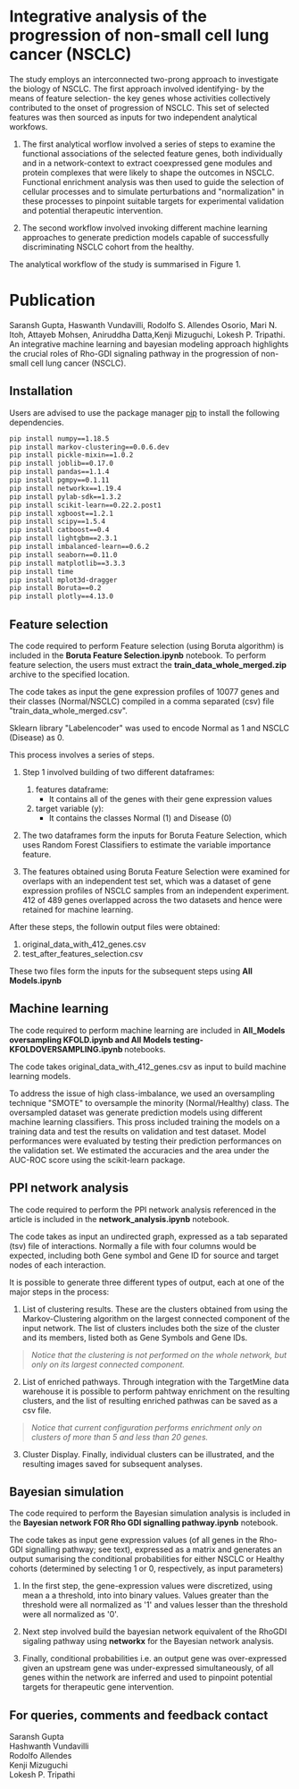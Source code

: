 # Integrative analysis of the progression of non-small cell lung cancer (NSCLC)
The study employs an interconnected two-prong approach to investigate the biology of NSCLC. The first approach involved identifying- by the means of feature selection- the key genes whose activities collectively contributed to the onset of progression of NSCLC. This set of selected features was then sourced as inputs for two independent analytical workfows.
    
  1. The first analytical worflow involved a series of steps to examine the functional associations of the selected feature genes, both individually and in a network-context to extract coexpressed gene modules and protein complexes that were likely to shape the outcomes in NSCLC. Functional enrichment analysis was then used to guide the selection of cellular processes and to simulate perturbations and "normalization" in these processes to pinpoint suitable targets for experimental validation and potential therapeutic intervention.
    
  2. The second workflow involved invoking different machine learning approaches to generate prediction models capable of successfully discriminating NSCLC cohort from the healthy.
    
The analytical workflow of the study is summarised in Figure 1.

# Publication
Saransh Gupta, Haswanth Vundavilli, Rodolfo S. Allendes Osorio, Mari N. Itoh, Attayeb Mohsen, Aniruddha Datta,Kenji Mizuguchi, Lokesh P. Tripathi. An integrative machine learning and bayesian modeling approach highlights the crucial roles of Rho-GDI signaling pathway in the progression of non-small cell lung cancer (NSCLC). 

## Installation

Users are advised to use the package manager [pip](https://pip.pypa.io/en/stable/) to install the following dependencies.

```bash
pip install numpy==1.18.5
pip install markov-clustering==0.0.6.dev
pip install pickle-mixin==1.0.2
pip install joblib==0.17.0
pip install pandas==1.1.4
pip install pgmpy==0.1.11
pip install networkx==1.19.4
pip install pylab-sdk==1.3.2
pip install scikit-learn==0.22.2.post1
pip install xgboost==1.2.1
pip install scipy==1.5.4
pip install catboost==0.4
pip install lightgbm==2.3.1
pip install imbalanced-learn==0.6.2
pip install seaborn==0.11.0
pip install matplotlib==3.3.3
pip install time
pip install mplot3d-dragger
pip install Boruta==0.2
pip install plotly==4.13.0
```
## Feature selection

The code required to perform Feature selection (using Boruta algorithm) is included in the <b>Boruta Feature Selection.ipynb</b> notebook. To perform feature selection, the users must extract the <b>train_data_whole_merged.zip</b> archive to the specified location.

The code takes as input the gene expression profiles of 10077 genes and their classes (Normal/NSCLC) compiled in a comma separated (csv) file "train_data_whole_merged.csv".

Sklearn library "Labelencoder" was used to encode Normal as 1 and NSCLC (Disease) as 0.

This process involves a series of steps.

1. Step 1 involved building of two different dataframes:

    1. features dataframe:
        -   It contains all of the genes with their gene expression values
    2. target variable (y):
        -   It contains the classes Normal (1) and Disease (0)

2. The two dataframes form the inputs for Boruta Feature Selection, which uses Random Forest Classifiers to estimate the variable importance feature.

3. The features obtained using Boruta Feature Selection were examined for overlaps with an independent test set, which was a dataset of gene expression profiles of NSCLC samples from an independent experiment. 412 of 489 genes overlapped across the two datasets and hence were retained for machine learning.

After these steps, the followin output files were obtained:

   1. original_data_with_412_genes.csv
   2. test_after_features_selection.csv

These two files form the inputs for the subsequent steps using <b>All Models.ipynb</b>

## Machine learning

The code required to perform machine learning are included in <b>All_Models oversampling KFOLD.ipynb and All Models testing-KFOLDOVERSAMPLING.ipynb </b> notebooks. 

The code takes original_data_with_412_genes.csv as input to build  machine learning models.

To address the issue of high class-imbalance, we used an oversampling technique "SMOTE" to oversample the minority (Normal/Healthy) class. The oversampled dataset was 
generate prediction models using different machine learning classifiers. This pross included training the models on a training data and test the results on validation and test dataset. Model performances were evaluated by testing their prediction performances on the validation set. We estimated the accuracies and the area under the AUC-ROC score using the scikit-learn package.

## PPI network analysis

The code required to perform the PPI network analysis referenced in the article
is included in the <b>network_analysis.ipynb</b> notebook.

The code takes as input an undirected graph, expressed as a tab separated (tsv) file of interactions. Normally a file with four columns would be expected, including both Gene symbol and Gene ID for source and target nodes of each interaction.

It is possible to generate three different types of output, each at one of the major steps in the process:

  1. List of clustering results. These are the clusters obtained from using the Markov-Clustering algorithm on the largest  connected component of the input network. The list of clusters includes both the size of the cluster and its members, listed both as Gene Symbols and Gene IDs.

> *Notice that the clustering is not performed on the whole network, but only on its largest connected component.*

  2. List of enriched pathways. Through integration with the TargetMine data warehouse it is possible to perform pahtway enrichment on the resulting clusters, and the list of resulting enriched pathwas can be saved as a csv file.

> *Notice that current configuration performs enrichment only on clusters of more than 5 and less than 20 genes.*
  
  3. Cluster Display. Finally, individual clusters can be illustrated, and the resulting images saved for subsequent analyses. 


## Bayesian simulation

The code required to perform the Bayesian simulation analysis is included in the <b>Bayesian network FOR Rho GDI signalling pathway.ipynb</b> notebook.

The code takes as input gene expression values (of all genes in the Rho-GDI signalling pathway; see text), expressed as a matrix and generates an output sumarising the conditional probabilities for either NSCLC or Healthy cohorts (determined by selecting 1 or 0, respectively, as input parameters)

1. In the first step, the gene-expression values were discretized, using mean a a threshold, into into binary values. Values greater than the threshold were all normalized as '1' and values lesser than the threshold were all normalized as '0'.

2. Next step involved build the bayesian network equivalent of the RhoGDI sigaling pathway using <b>networkx</b> for the Bayesian network analysis.

3. Finally, conditional probabilities i.e. an output gene was over-expressed given an upstream gene was under-expressed simultaneously, of all genes within the network are inferred and used to pinpoint potential targets for therapeutic gene intervention.
    
## For queries, comments and feedback contact
 Saransh Gupta  
 Hashwanth Vundavilli  
 Rodolfo Allendes  
 Kenji Mizuguchi  
 Lokesh P. Tripathi
